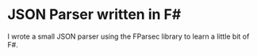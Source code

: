 # JSON Parser written in F#

I wrote a small JSON parser using the FParsec library to learn a little bit of F#.